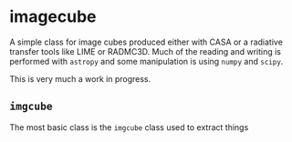 # imagecube

A simple class for image cubes produced either with CASA or a radiative transfer tools like LIME or RADMC3D. Much of the reading and writing is performed with `astropy` and some manipulation is using `numpy` and `scipy`.

This is very much a work in progress.

## `imgcube`

The most basic class is the `imgcube` class used to extract things
